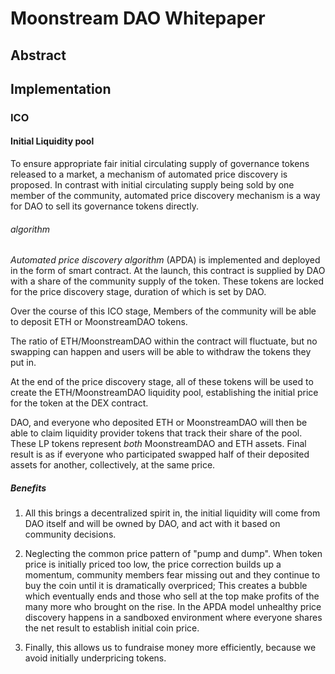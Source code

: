 # Moonstream DAO Whitepaper

## Abstract

## Implementation

### ICO

#### Initial Liquidity pool

To ensure appropriate fair initial circulating supply of governance tokens released to a market, a mechanism of automated price discovery is proposed.
In contrast with initial circulating supply being sold by one member of the community, automated price discovery mechanism is a way for DAO to sell its governance tokens directly.

###### algorithm

_Automated price discovery algorithm_ (APDA) is implemented and deployed in the form of smart contract.
At the launch, this contract is supplied by DAO with a share of the community supply of the token.
These tokens are locked for the price discovery stage, duration of which is set by DAO.

Over the course of this ICO stage, Members of the community will be able to deposit ETH or MoonstreamDAO tokens.

The ratio of ETH/MoonstreamDAO within the contract will fluctuate, but no swapping can happen and users will be able to withdraw the tokens they put in.

At the end of the price discovery stage, all of these tokens will be used to create the ETH/MoonstreamDAO liquidity pool, establishing the initial price for the token at the DEX contract.

DAO, and everyone who deposited ETH or MoonstreamDAO will then be able to claim liquidity provider tokens that track their share of the pool. These LP tokens represent _both_ MoonstreamDAO and ETH assets.
Final result is as if everyone who participated swapped half of their deposited assets for another, collectively, at the same price.

##### Benefits

1. All this brings a decentralized spirit in, the initial liquidity will come from DAO itself and will be owned by DAO, and act with it based on community decisions.

2. Neglecting the common price pattern of "pump and dump". When token price is initially priced too low, the price correction builds up a momentum, community members fear missing out and they continue to buy the coin until it is dramatically overpriced; This creates a bubble which eventually ends and those who sell at the top make profits of the many more who brought on the rise.
   In the APDA model unhealthy price discovery happens in a sandboxed environment where everyone shares the net result to establish initial coin price.

3. Finally, this allows us to fundraise money more efficiently, because we avoid initially underpricing tokens.
